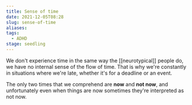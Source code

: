 ```yaml
---
title: Sense of time
date: 2021-12-05T08:28
slug: sense-of-time
aliases:
tags:
  - ADHD
stage: seedling
---
```


We don't experience time in the same way the [[neurotypical]] people do, we have no internal sense of the flow of time. That is why we're constantly in situations where we're late, whether it's for a deadline or an event.

The only two times that we comprehend are **now** and **not now**, and unfortunately even when things are now sometimes they're interpreted as not now.
